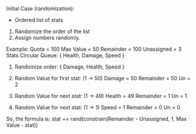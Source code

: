 Initial Case (randomization):
 - Ordered list of stats
1. Randomize the order of the list
2. Assign numbers randomly.

Example:
Quota = 100
Max Value = 50
Remainder = 100
Unassigned = 3
Stats Circular Queue: { Health, Damage, Speed }

1. Randomize order:
{ Damage, Health, Speed }

2. Random Value for first stat: (1 -> 50)
Damage = 50
Remainder = 50
Un = 2

3. Random Value for next stat: (1 -> 49)
Health = 49
Remainder = 1
Un = 1

4. Random Value for next stat: (1 -> 1)
Speed = 1
Remainder = 0
Un = 0

So, the formula is: 
stat += rand(constrain(Remainder - Unassigned, 1, Max Value - stat))
